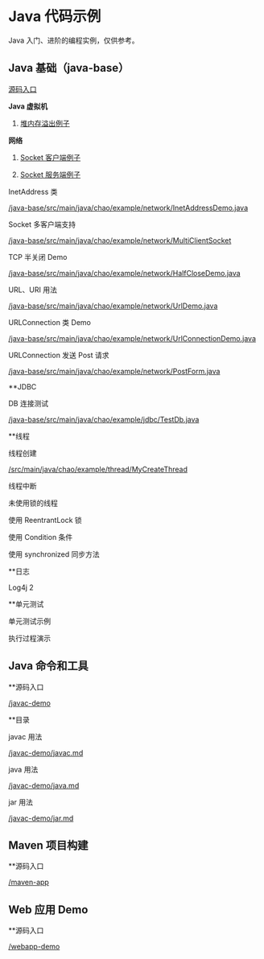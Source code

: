 # Java 代码示例

Java 入门、进阶的编程实例，仅供参考。

## Java 基础（java-base）

[源码入口](java-base)

**Java 虚拟机**

1. [堆内存溢出例子](java-base/src/main/java/jvm/memory/HeapOverflow1.java)

**网络**

1. [Socket 客户端例子](java-base/src/main/java/chao/example/network/MySocketClient.java)

2. [Socket 服务端例子](java-base/src/main/java/chao/example/network/MySocketServer.java)

InetAddress 类

[/java-base/src/main/java/chao/example/network/InetAddressDemo.java](/java-base/src/main/java/chao/example/network/InetAddressDemo.java)

Socket 多客户端支持

[/java-base/src/main/java/chao/example/network/MultiClientSocket](/java-base/src/main/java/chao/example/network/MultiClientSocket)

TCP 半关闭 Demo

[/java-base/src/main/java/chao/example/network/HalfCloseDemo.java](/java-base/src/main/java/chao/example/network/HalfCloseDemo.java)

URL、URI 用法

[/java-base/src/main/java/chao/example/network/UrlDemo.java](/java-base/src/main/java/chao/example/network/UrlDemo.java)

URLConnection 类 Demo

[/java-base/src/main/java/chao/example/network/UrlConnectionDemo.java](/java-base/src/main/java/chao/example/network/UrlConnectionDemo.java)

URLConnection 发送 Post 请求

[/java-base/src/main/java/chao/example/network/PostForm.java](/java-base/src/main/java/chao/example/network/PostForm.java)

**JDBC

DB 连接测试

[/java-base/src/main/java/chao/example/jdbc/TestDb.java](/java-base/src/main/java/chao/example/jdbc/TestDb.java)

**线程

线程创建

[/src/main/java/chao/example/thread/MyCreateThread](/src/main/java/chao/example/thread/MyCreateThread)

线程中断

[](/src/main/java/chao/example/thread/MyInterruptThread)

未使用锁的线程

[](/src/main/java/chao/example/thread/MyUnsyncThread)

使用 ReentrantLock 锁

[](src/main/java/chao/example/thread/MyLockThread)

使用 Condition 条件

[](src/main/java/chao/example/thread/MyConditionThread)

使用 synchronized 同步方法

[](src/main/java/chao/example/thread/MySyncThread)

**日志

Log4j 2

[](src/main/java/chao/example/logging)

**单元测试

单元测试示例

[](src/test/java/com/xingchaovv/java/example/test/TestDemo1.java)

执行过程演示

[](src/test/java/com/xingchaovv/java/example/test/TestExecutionProcedure.java)

## Java 命令和工具

**源码入口

[/javac-demo](/javac-demo)

**目录

javac 用法

[/javac-demo/javac.md](/javac-demo/javac.md)

java 用法

[/javac-demo/java.md](/javac-demo/java.md)

jar 用法

[/javac-demo/jar.md](/javac-demo/jar.md)

## Maven 项目构建

**源码入口

[/maven-app](/maven-app)

## Web 应用 Demo

**源码入口

[/webapp-demo](/webapp-demo)

